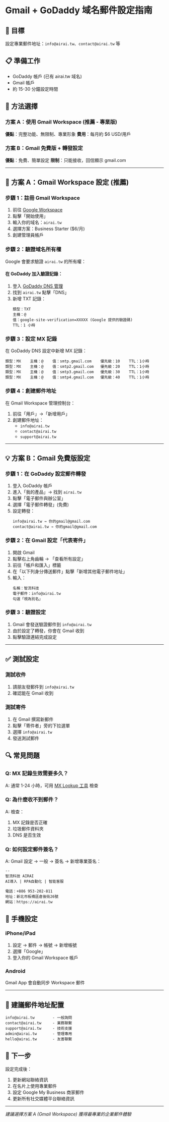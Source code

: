 # Gmail + GoDaddy 域名郵件設定指南

## 🎯 目標
設定專業郵件地址：`info@airai.tw`、`contact@airai.tw` 等

## 📋 準備工作
- GoDaddy 帳戶 (已有 airai.tw 域名)
- Gmail 帳戶
- 約 15-30 分鐘設定時間

## 🔧 方法選擇

### 方案 A：使用 Gmail Workspace (推薦 - 專業版)
**優點**：完整功能、無限制、專業形象
**費用**：每月約 $6 USD/用戶

### 方案 B：Gmail 免費版 + 轉發設定
**優點**：免費、簡單設定
**限制**：只能接收，回信顯示 gmail.com

---

## 🚀 方案 A：Gmail Workspace 設定 (推薦)

### 步驟 1：註冊 Gmail Workspace
1. 前往 [Google Workspace](https://workspace.google.com/)
2. 點擊「開始使用」
3. 輸入你的域名：`airai.tw`
4. 選擇方案：Business Starter ($6/月)
5. 創建管理員帳戶

### 步驟 2：驗證域名所有權
Google 會要求驗證 `airai.tw` 的所有權：

#### 在 GoDaddy 加入驗證記錄：
1. 登入 [GoDaddy DNS 管理](https://dcc.godaddy.com/control/portfolio)
2. 找到 `airai.tw` 點擊「DNS」
3. 新增 TXT 記錄：
   ```
   類型：TXT
   主機：@
   值：google-site-verification=XXXXX (Google 提供的驗證碼)
   TTL：1 小時
   ```

### 步驟 3：設定 MX 記錄
在 GoDaddy DNS 設定中新增 MX 記錄：

```
類型：MX    主機：@    值：smtp.gmail.com    優先級：10    TTL：1小時
類型：MX    主機：@    值：smtp2.gmail.com   優先級：20    TTL：1小時
類型：MX    主機：@    值：smtp3.gmail.com   優先級：30    TTL：1小時
類型：MX    主機：@    值：smtp4.gmail.com   優先級：40    TTL：1小時
```

### 步驟 4：創建郵件地址
在 Gmail Workspace 管理控制台：
1. 前往「用戶」→「新增用戶」
2. 創建郵件地址：
   - `info@airai.tw`
   - `contact@airai.tw`
   - `support@airai.tw`

---

## 💡 方案 B：Gmail 免費版設定

### 步驟 1：在 GoDaddy 設定郵件轉發
1. 登入 GoDaddy 帳戶
2. 進入「我的產品」→ 找到 `airai.tw`
3. 點擊「電子郵件與辦公室」
4. 選擇「電子郵件轉發」(免費)
5. 設定轉發：
   ```
   info@airai.tw → 你的gmail@gmail.com
   contact@airai.tw → 你的gmail@gmail.com
   ```

### 步驟 2：在 Gmail 設定「代表寄件」
1. 開啟 Gmail
2. 點擊右上角齒輪 → 「查看所有設定」
3. 前往「帳戶和匯入」標籤
4. 在「以下列身分傳送郵件」點擊「新增其他電子郵件地址」
5. 輸入：
   ```
   名稱：智流科技
   電子郵件：info@airai.tw
   勾選「視為別名」
   ```

### 步驟 3：驗證設定
1. Gmail 會發送驗證郵件到 `info@airai.tw`
2. 由於設定了轉發，你會在 Gmail 收到
3. 點擊驗證連結完成設定

---

## ✅ 測試設定

### 測試收件
1. 請朋友發郵件到 `info@airai.tw`
2. 確認能在 Gmail 收到

### 測試寄件
1. 在 Gmail 撰寫新郵件
2. 點擊「寄件者」旁的下拉選單
3. 選擇 `info@airai.tw`
4. 發送測試郵件

## 🔍 常見問題

### Q: MX 記錄生效需要多久？
A: 通常 1-24 小時，可用 [MX Lookup 工具](https://mxtoolbox.com/) 檢查

### Q: 為什麼收不到郵件？
A: 檢查：
1. MX 記錄是否正確
2. 垃圾郵件資料夾
3. DNS 是否生效

### Q: 如何設定郵件簽名？
A: Gmail 設定 → 一般 → 簽名 → 新增專業簽名：
```
--
智流科技 AIRAI
AI導入 | RPA自動化 | 智能客服

電話：+886 953-202-811
地址：新北市板橋區倉後街26號
網站：https://airai.tw
```

## 📱 手機設定

### iPhone/iPad
1. 設定 → 郵件 → 帳號 → 新增帳號
2. 選擇「Google」
3. 登入你的 Gmail Workspace 帳戶

### Android
Gmail App 會自動同步 Workspace 郵件

---

## 💼 建議郵件地址配置

```
info@airai.tw        - 一般詢問
contact@airai.tw     - 業務聯繫  
support@airai.tw     - 技術支援
admin@airai.tw       - 管理專用
hello@airai.tw       - 友善聯繫
```

## 🎯 下一步

設定完成後：
1. 更新網站聯絡資訊
2. 在名片上使用專業郵件
3. 設定 Google My Business 商家郵件
4. 更新所有社交媒體平台聯絡資訊

---
*建議選擇方案 A (Gmail Workspace) 獲得最專業的企業郵件體驗* 